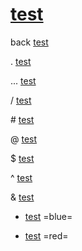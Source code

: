 # [test](subfolder/)

back [test](..)

. [test](.)

... [test](...)

/ [test](/)

\# [test](#)

@ [test](@)

$ [test]($)

^ [test](^)

& [test](&)

* [test](*)
=blue=
+ [test](+) =red=